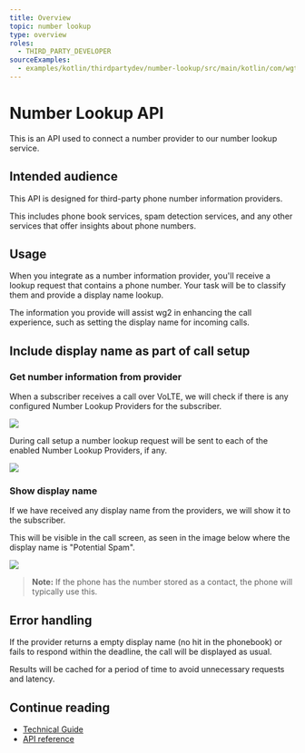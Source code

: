 ```yaml
---
title: Overview
topic: number lookup
type: overview
roles:
  - THIRD_PARTY_DEVELOPER
sourceExamples:
  - examples/kotlin/thirdpartydev/number-lookup/src/main/kotlin/com/wgtwo/examples/thirdpartydev/provider/Provider.kt
---
```


# Number Lookup API

This is an API used to connect a number provider to our number lookup service.

## Intended audience

This API is designed for third-party phone number information providers.

This includes phone book services, spam detection services, and any other services that offer insights about phone
numbers.

## Usage

When you integrate as a number information provider, you'll receive a lookup request that contains a phone number.
Your task will be to classify them and provide a display name lookup.

The information you provide will assist wg2 in enhancing the call experience, such as setting the display name for
incoming calls.

## Include display name as part of call setup

### Get number information from provider
When a subscriber receives a call over VoLTE, we will check if there is any configured Number Lookup Providers for the
subscriber.

![](~/assets/images/number-lookup-4.svg)

During call setup a number lookup request will be sent to each of the enabled Number Lookup Providers, if any.

![](~/assets/images/number-lookup-1.svg)

### Show display name

If we have received any display name from the providers, we will show it to the subscriber.

This will be visible in the call screen, as seen in the image below where the display name is "Potential Spam".

![](~/assets/images/number-lookup-call.png)

> **Note:**
> If the phone has the number stored as a contact, the phone will typically use this.

## Error handling

If the provider returns a empty display name (no hit in the phonebook) or fails to respond within the deadline,
the call will be displayed as usual.

Results will be cached for a period of time to avoid unnecessary requests and latency.

## Continue reading

* [Technical Guide](/number-lookup/technical-guide/)
* [API reference](/number-lookup/api-reference/)
